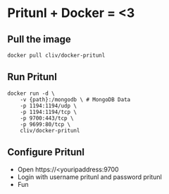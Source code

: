 # Pritunl + Docker = <3

## Pull the image

    docker pull cliv/docker-pritunl

## Run Pritunl

    docker run -d \
        -v {path}:/mongodb \ # MongoDB Data
        -p 1194:1194/udp \
        -p 1194:1194/tcp \
        -p 9700:443/tcp \
        -p 9699:80/tcp \
        cliv/docker-pritunl

## Configure Pritunl

* Open https://<youripaddress:9700
* Login with username pritunl and password pritunl
* Fun
